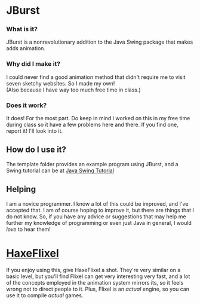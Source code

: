 # JBurst

### What is it?
JBurst is a nonrevolutionary addition to the Java Swing package that makes adds animation.

### Why did I make it?
I could never find a good animation method that didn't require me to visit seven sketchy websites.
So I made my own!\
(Also because I have way too much free time in class.)

### Does it work?
It does! For the most part.
Do keep in mind I worked on this in my free time during class so it have a few problems here and there.
If you find one, report it! I'll look into it.

## How do I use it?
The template folder provides an example program using JBurst, and a Swing tutorial can be at
[Java Swing Tutorial](https://docs.oracle.com/javase/tutorial/uiswing/)

## Helping
I am a novice programmer. I know a lot of this could be improved, and I've accepted that.
I am of course hoping to improve it, but there are things that I do not know.
So, if you have any advice or suggestions that may help me further my knowledge of programming or even just Java in general,
I would *love* to hear them!

# [HaxeFlixel](https://haxeflixel.com/)
If you enjoy using this, give HaxeFlixel a shot.
They're very similar on a basic level, but you'll find Flixel can get very interesting very fast,
and a lot of the concepts employed in the animation system mirrors its, so it feels wrong not to direct people to it.
Plus, Flixel is an *actual* engine, so you can use it to compile *actual* games.
